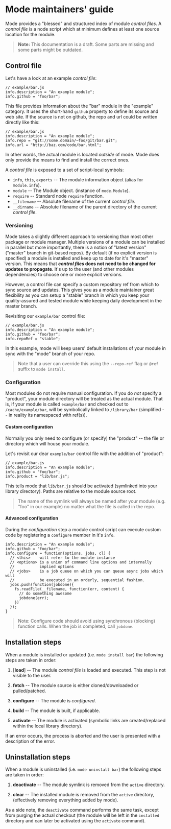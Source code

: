 # Mode maintainers' guide

Mode provides a "blessed" and structured index of module *control files*. A *control file* is a node script which at minimum defines at least one source location for the module.

> **Note:** This documentation is a draft. Some parts are missing and some parts might be outdated.

## Control file

Let's have a look at an example *control file*:

    // example/bar.js
    info.description = "An example module";
    info.github = "foo/bar";

This file provides information about the "bar" module in the "example" category. It uses the short-hand `github` property to define its source and web site. If the source is not on github, the repo and url could be written directly like this:

    // example/bar.js
    info.description = "An example module";
    info.repo = "git://some.domain/~foo/git/bar.git";
    info.url = "http://baz.com/code/bar.html";

In other words, the actual module is located *outside* of mode. Mode does only provide the means to find and install the correct ones.

A *control file* is exposed to a set of script-local symbols:

- `info`, `this`, `exports` -- The module information object (alias for `module.info`).
- `module` -- The Module object. (instance of `mode.Module`).
- `require` -- Standard node `require` function.
- `__filename` -- Absolute filename of the current *control file*.
- `__dirname` -- Absolute filename of the parent directory of the current
  *control file*.


### Versioning

Mode takes a slightly different approach to versioning than most other package or module manager. Multiple versions of a module can be installed in parallel but more importantly, there is a notion of "latest version" ("master" branch in git-based repos). By default (if no explicit version is specified) a module is installed and keep up to date for it's "master" version. This means that ***control files* does not need to be changed for updates to propagate**. It's up to the user (and other modules dependencies) to choose one or more explicit versions.

However, a control file can specify a custom repository ref from which to sync source and updates. This gives you as a module maintainer great flexibility as you can setup a "stable" branch in which you keep your quality-assured and tested module while keeping daily development in the master branch.

Revisiting our `example/bar` control file:

    // example/bar.js
    info.description = "An example module";
    info.github = "foo/bar";
    info.repoRef = "stable";

In this example, mode will keep users' default installations of your module in sync with the "mode" branch of your repo.

> Note that a user can override this using the `--repo-ref` flag or `@ref` suffix to `mode install`.


### Configuration

Most modules do not require manual configuration. If you do _not_ specify a "product", your module directory will be treated as the actual module. That is, if your module is called `example/bar` and checked out to `/cache/example/bar`, will be symbolically linked to `/library/bar` (simplified -- in reality its namespaced with ref(s)).

#### Custom configuration

Normally you only need to configure (or specify) the "product" -- the file or directory which will house your module.

Let's revisit our dear `example/bar` control file with the addition of "product":

    // example/bar.js
    info.description = "An example module";
    info.github = "foo/bar";
    info.product = "lib/bar.js";

This tells mode that `lib/bar.js` should be activated (symlinked into your library directory). Paths are relative to the module source root.

> The name of the symlink will always be named after your module (e.g. "foo" in our example) no matter what the file is called in the repo.

#### Advanced configuration

During the *configuration* step a module control script can execute custom code by registering a `configure` member in it's `info`.

    info.description = "An example module";
    info.github = "foo/bar";
    info.configure = function(options, jobs, cl) {
      // <this>    will refer to the module instance
      // <options> is a union of command line options and internally 
      //           implied options
      // <jobs>    is a job queue on which you can queue async jobs which will
      //           be executed in an orderly, sequential fashion.
      jobs.push(function(jobdone){
        fs.readFile(__filename, function(err, content) {
          // do something awesome
          jobdone(err);
        })
      });
    }

> Note: Configure code should avoid using synchronous (blocking) function calls. When the job is completed, call `jobdone`.

## Installation steps

When a module is installed or updated (i.e. `mode install bar`) the following steps are taken in order:

1. [**load**] -- The module *control file* is loaded and executed. This step 
   is not visible to the user.

3. **fetch** -- The module source is either cloned/downloaded or pulled/patched.

4. **configure** -- The module is *configured*.

5. **build** -- The module is built, if applicable.

6. **activate** -- The module is activated (symbolic links are created/replaced
   within the local library directory).

If an error occurs, the process is aborted and the user is presented with a description of the error.

## Uninstallation steps

When a module is uninstalled (i.e. `mode uninstall bar`) the following steps are taken in order:

1. **deactivate** -- The module symlink is removed from the `active` directory.

2. **clear** -- The installed module is removed from the `active` directory, (effectively removing everything added by mode).

As a side note, the `deactivate` command performs the same task, except from purging the actual checkout (the module will be left in the `installed` directory and can later be activated using the `activate` command).
